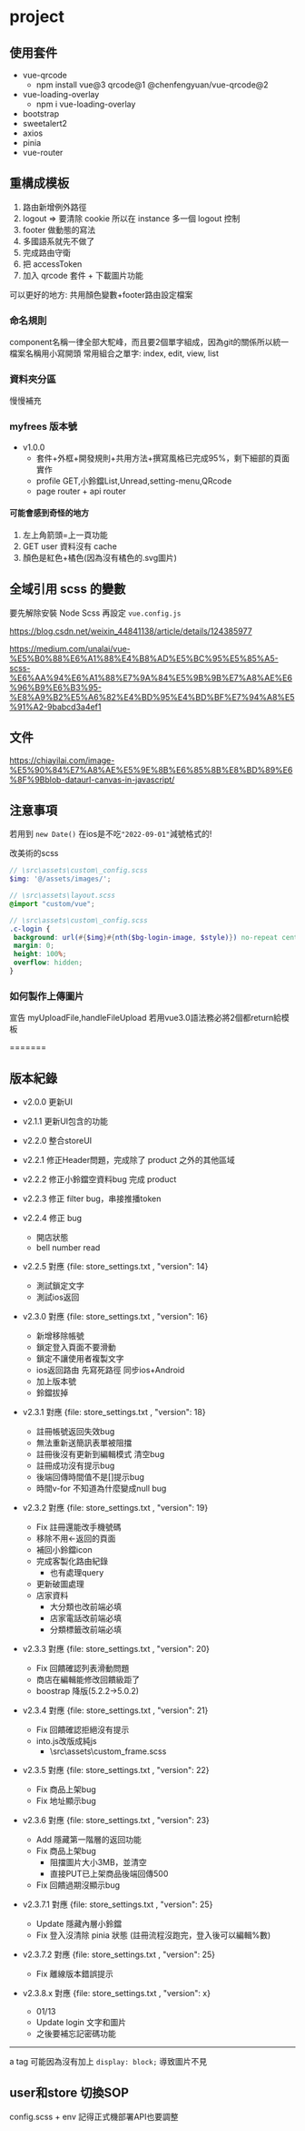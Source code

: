 # project

## 使用套件

- vue-qrcode
  - npm install vue@3 qrcode@1 @chenfengyuan/vue-qrcode@2
- vue-loading-overlay
  - npm i vue-loading-overlay
- bootstrap
- sweetalert2
- axios
- pinia
- vue-router

## 重構成模板

1. 路由新增例外路徑
2. logout => 要清除 cookie 所以在 instance 多一個 logout 控制
3. footer 做動態的寫法
4. 多國語系就先不做了
5. 完成路由守衛
6. 把 accessToken
7. 加入 qrcode 套件 + 下載圖片功能

可以更好的地方: 共用顏色變數+footer路由設定檔案

### 命名規則

component名稱一律全部大駝峰，而且要2個單字組成，因為git的關係所以統一檔案名稱用小寫開頭
常用組合之單字: index, edit, view, list

### 資料夾分區

慢慢補充

### myfrees 版本號

- v1.0.0
  - 套件+外框+開發規則+共用方法+撰寫風格已完成95%，剩下細部的頁面實作
  - profile GET,小鈴鐺List,Unread,setting-menu,QRcode
  - page router + api router

#### 可能會感到奇怪的地方

1. 左上角箭頭=上一頁功能
2. GET user 資料沒有 cache
3. 顏色是紅色+橘色(因為沒有橘色的.svg圖片)

## 全域引用 scss 的變數

要先解除安裝 Node Scss 再設定 `vue.config.js`

<https://blog.csdn.net/weixin_44841138/article/details/124385977>

<https://medium.com/unalai/vue-%E5%B0%88%E6%A1%88%E4%B8%AD%E5%BC%95%E5%85%A5-scss-%E6%AA%94%E6%A1%88%E7%9A%84%E5%9B%9B%E7%A8%AE%E6%96%B9%E6%B3%95-%E8%A9%B2%E5%A6%82%E4%BD%95%E4%BD%BF%E7%94%A8%E5%91%A2-9babcd3a4ef1>

## 文件

<https://chiayilai.com/image-%E5%90%84%E7%A8%AE%E5%9E%8B%E6%85%8B%E8%BD%89%E6%8F%9Bblob-dataurl-canvas-in-javascript/>

## 注意事項

若用到 `new Date()` 在ios是不吃`"2022-09-01"`減號格式的!

改美術的scss

```scss
// \src\assets\custom\_config.scss
$img: '@/assets/images/';

// \src\assets\layout.scss
@import "custom/vue";

// \src\assets\custom\_config.scss
.c-login {
 background: url(#{$img}#{nth($bg-login-image, $style)}) no-repeat center top/cover;
 margin: 0;
 height: 100%;
 overflow: hidden;
}
```

### 如何製作上傳圖片

宣告 myUploadFile,handleFileUpload
若用vue3.0語法務必將2個都return給模板

=======

## 版本紀錄

- v2.0.0 更新UI
- v2.1.1 更新UI包含的功能
- v2.2.0 整合storeUI
- v2.2.1 修正Header問題，完成除了 product 之外的其他區域
- v2.2.2 修正小鈴鐺空資料bug 完成 product
- v2.2.3 修正 filter bug，串接推播token

- v2.2.4 修正 bug
  - 開店狀態
  - bell number read
- v2.2.5 對應 {file: store_settings.txt , "version": 14}
  - 測試鎖定文字
  - 測試ios返回
- v2.3.0 對應 {file: store_settings.txt , "version": 16}
  - 新增移除帳號
  - 鎖定登入頁面不要滑動
  - 鎖定不讓使用者複製文字
  - ios返回路由 先寫死路徑 同步ios+Android
  - 加上版本號
  - 鈴鐺拔掉
- v2.3.1 對應 {file: store_settings.txt , "version": 18}
  - 註冊帳號返回失效bug
  - 無法重新送簡訊表單被阻擋
  - 註冊後沒有更新到編輯模式 清空bug
  - 註冊成功沒有提示bug
  - 後端回傳時間值不是[]提示bug
  - 時間v-for 不知道為什麼變成null bug
- v2.3.2 對應 {file: store_settings.txt , "version": 19}  
  - Fix 註冊還能改手機號碼
  - 移除不用<-返回的頁面
  - 補回小鈴鐺icon
  - 完成客製化路由紀錄
    - 也有處理query
  - 更新破圖處理
  - 店家資料
    - 大分類也改前端必填
    - 店家電話改前端必填
    - 分類標籤改前端必填
- v2.3.3 對應 {file: store_settings.txt , "version": 20}
  - Fix 回饋確認列表滑動問題
  - 商店在編輯能修改回饋級距了
  - boostrap 降版(5.2.2->5.0.2)
- v2.3.4 對應 {file: store_settings.txt , "version": 21}
  - Fix 回饋確認拒絕沒有提示
  - into.js改版成純js
    - \src\assets\custom\_frame.scss
- v2.3.5 對應 {file: store_settings.txt , "version": 22}
  - Fix 商品上架bug
  - Fix 地址顯示bug
- v2.3.6 對應 {file: store_settings.txt , "version": 23}
  - Add 隱藏第一階層的返回功能
  - Fix 商品上架bug
    - 阻擋圖片大小3MB，並清空
    - 直接PUT已上架商品後端回傳500
  - Fix 回饋過期沒顯示bug
- v2.3.7.1 對應 {file: store_settings.txt , "version": 25}
  - Update 隱藏內層小鈴鐺
  - Fix 登入沒清除 pinia 狀態 (註冊流程沒跑完，登入後可以編輯%數)
- v2.3.7.2 對應 {file: store_settings.txt , "version": 25}
  - Fix 離線版本錯誤提示
- v2.3.8.x 對應 {file: store_settings.txt , "version": x}
  - 01/13
  - Update login 文字和圖片
  - 之後要補忘記密碼功能

---
a tag 可能因為沒有加上 `display: block;` 導致圖片不見

## user和store 切換SOP
config.scss + env
記得正式機部署API也要調整